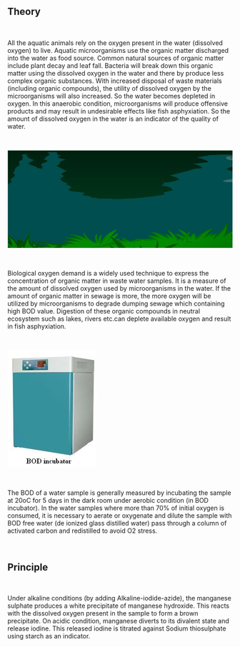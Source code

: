 ## Theory

&nbsp;

All the aquatic animals rely on the oxygen present in the water (dissolved oxygen) to live. Aquatic microorganisms use the organic matter discharged into the water as food source. Common natural sources of organic matter include plant decay and leaf fall. Bacteria will break down this organic matter using the dissolved oxygen in the water and there by produce less complex organic substances. With increased disposal of waste materials (including organic compounds), the utility of dissolved oxygen by the microorganisms will also increased. So the water becomes depleted in oxygen. In this anaerobic condition, microorganisms will produce offensive products and may result in undesirable effects like fish asphyxiation. So the amount of dissolved oxygen in the water is an indicator of the quality of water.
 


&nbsp;

<img src="images/1.jpg" title=""/>

&nbsp;

Biological oxygen demand is a widely used technique to express the concentration of organic matter in waste water samples. It is a measure of the amount of dissolved oxygen used by microorganisms in the water. If the amount of organic matter in sewage is more, the more oxygen will be utilized by microorganisms to degrade dumping sewage which containing high BOD value. Digestion of these organic compounds in neutral ecosystem such as lakes, rivers etc.can deplete available oxygen and result in fish asphyxiation.

 

&nbsp;

<img src="images/2.jpg" title=""/>

&nbsp;


 

The BOD of a water sample is generally measured by incubating the sample at 20oC for 5 days in the dark room under aerobic condition (in BOD incubator). In the water samples where more than 70% of initial oxygen is consumed, it is necessary to aerate or oxygenate and dilute the sample with BOD free water (de ionized glass distilled water) pass through a column of activated carbon and redistilled to avoid O2 stress.


&nbsp;
 

## Principle

&nbsp;

Under alkaline conditions (by adding Alkaline-iodide-azide), the manganese sulphate produces a white precipitate of manganese hydroxide. This reacts with the dissolved oxygen present in the sample to form a brown precipitate. On acidic condition, manganese diverts to its divalent state and release iodine. This released iodine is titrated against Sodium thiosulphate using starch as an indicator.
